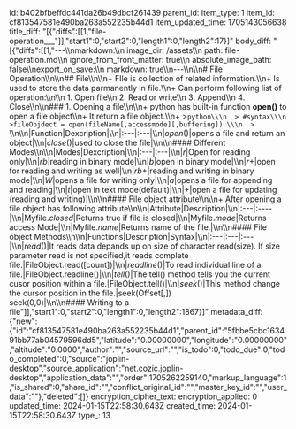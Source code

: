 id: b402bfbeffdc441da26b49dbcf261439
parent_id: 
item_type: 1
item_id: cf813547581e490ba263a552235b44d1
item_updated_time: 1705143056638
title_diff: "[{\"diffs\":[[1,\"file-operation___\"]],\"start1\":0,\"start2\":0,\"length1\":0,\"length2\":17}]"
body_diff: "[{\"diffs\":[[1,\"---\\\nmarkdown:\\\n  image_dir: /assets\\\n  path: file-operation.md\\\n  ignore_from_front_matter: true\\\n  absolute_image_path: false\\\nexport_on_save:\\\n  markdown: true\\\n---\\\n\\\n# File Operation\\\n\\\n## File\\\n\\\n+ FIle is collection of related information.\\\n+ Is used to store the data parmanently in file.\\\n+ Can perform following list of operation:\\\n\\\n  1. Open file\\\n  2. Read or write\\\n  3. Append\\\n  4. Close\\\n\\\n### 1. Opening a file\\\n\\\n+ python has built-in function **open()** to open a file object\\\n+ It return a file object.\\\n+ >```python\\\n  > #syntax\\\n  >fileObjdect = open(fileName[,accessmode][,buffering]) \\\n  > ```\\\n\\\n|Function|Dexcription|\\\n|:---|:---|\\\n|$open()$|opens a file and return an object|\\\n|$close()$|used to close the file|\\\n\\\n#### Different Modes\\\n\\\n|Modes|Dexcription|\\\n|:---|:---|\\\n|$r$|Open for reading only|\\\n|$rb$|reading in binary mode|\\\n|$b$|open in binary mode|\\\n|$r+$|open for reading and writing as well|\\\n|$rb+$|reading and writing in binary mode|\\\n|$W$|opens a file for writing only|\\\n|$a$|opens a file for appending and reading|\\\n|$t$|open in text mode(default)|\\\n|$+$|open a file for updating (reading and writing)|\\\n\\\n#### File object attribute\\\n\\\n+ After opening a file object has following attribute\\\n\\\n|Attribute|Description|\\\n|:---|:----|\\\n|Myfile$.closed$|Returns true if file is closed|\\\n|Myfile$.mode$|Returns access Mode|\\\n|Myfile$.name$|Returns name of the file.|\\\n\\\n#### File object Methods\\\n\\\n|Functions|Description|Syntax|\\\n|:---|:---|:---|\\\n|$read()$|It reads data depands up on size of character read(size). If size parameter read is not specified,it reads complete file.|FileObject.read([count])|\\\n|$readline()$|To read individual line of a file.|FileObject.readline()|\\\n|$tell()$|The tell() method tells you the current cusor position within a file.|FileObject.tell()|\\\n|$seek()$|This method change the cursor position in the file.|seek(Offset[,]) <br>seek(0,0)|\\\n\\\n#### Writing to  a file\"]],\"start1\":0,\"start2\":0,\"length1\":0,\"length2\":1867}]"
metadata_diff: {"new":{"id":"cf813547581e490ba263a552235b44d1","parent_id":"5fbbe5cbc163491bb77ab04579596dd5","latitude":"0.00000000","longitude":"0.00000000","altitude":"0.0000","author":"","source_url":"","is_todo":0,"todo_due":0,"todo_completed":0,"source":"joplin-desktop","source_application":"net.cozic.joplin-desktop","application_data":"","order":1705262259140,"markup_language":1,"is_shared":0,"share_id":"","conflict_original_id":"","master_key_id":"","user_data":""},"deleted":[]}
encryption_cipher_text: 
encryption_applied: 0
updated_time: 2024-01-15T22:58:30.643Z
created_time: 2024-01-15T22:58:30.643Z
type_: 13